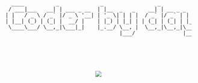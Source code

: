 <pre align="center" >

   ____          _             _                 _                               _             _                   _       _     _   
  / ___|___   __| | ___ _ __  | |__  _   _    __| | __ _ _   _      ___ ___   __| | ___ _ __  | |__  _   _   _ __ (_) __ _| |__ | |_ 
 | |   / _ \ / _` |/ _ \ '__| | '_ \| | | |  / _` |/ _` | | | |    / __/ _ \ / _` |/ _ \ '__| | '_ \| | | | | '_ \| |/ _` | '_ \| __|
 | |__| (_) | (_| |  __/ |    | |_) | |_| | | (_| | (_| | |_| |_  | (_| (_) | (_| |  __/ |    | |_) | |_| | | | | | | (_| | | | | |_ 
  \____\___/ \__,_|\___|_|    |_.__/ \__, |  \__,_|\__,_|\__, ( )  \___\___/ \__,_|\___|_|    |_.__/ \__, | |_| |_|_|\__, |_| |_|\__|
                                     |___/               |___/|/                                     |___/           |___/           



        

<p align="center"> <img src="https://github-readme-stats.vercel.app/api/top-langs/?username=nburnet1&layout=compact&langs_count=10&theme=transparent"/>
</pre>


